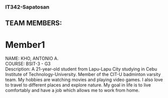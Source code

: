 ### IT342-Sapatosan

## TEAM MEMBERS:

# Member1
NAME: KHO, ANTONIO A.  
COURSE: BSIT-3 - G3  
Description: A 21-year-old student from Lapu-Lapu City studying in Cebu Institute of Technology-University.
Member of the CIT-U badminton varsity team. My hobbies are watching movies and playing video games. I also love to travel to different places and explore nature.
My goal in life is to live comfortably and have a job which allows me to work from home.